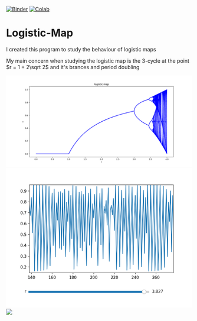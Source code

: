 [![Binder](https://mybinder.org/badge_logo.svg)](https://mybinder.org/v2/gh/ritamsaha00/Logistic-Map/HEAD)  [![Colab](https://colab.research.google.com/assets/colab-badge.svg)](https://colab.research.google.com/github/ritamsaha00/Logistic-Map/blob/main/logistic.ipynb)

# Logistic-Map
I created this program to study the behaviour of logistic maps

My main concern when studying the logistic map is the 3-cycle at the point $r = 1 + 2\sqrt 2$ and it's brances and period doubling

![](logistic.png)
![](download.png)
![](download(1).png)
